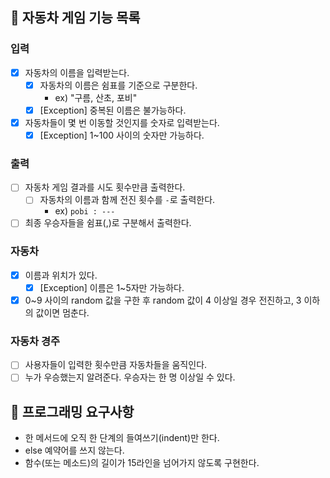 ## 🚩 자동차 게임 기능 목록 

### 입력
- [x] 자동차의 이름을 입력받는다.
  - [x] 자동차의 이름은 쉼표를 기준으로 구분한다. 
    - ex) "구름, 산초, 포비"
  - [x] [Exception] 중복된 이름은 불가능하다.
- [x] 자동차들이 몇 번 이동할 것인지를 숫자로 입력받는다.
  - [x] [Exception] 1~100 사이의 숫자만 가능하다.

### 출력
- [ ] 자동차 게임 결과를 시도 횟수만큼 출력한다.
  - [ ] 자동차의 이름과 함께 전진 횟수를 `-`로 출력한다.
    - ex) `pobi : ---`
- [ ] 최종 우승자들을 쉼표(,)로 구분해서 출력한다.

### 자동차
- [x] 이름과 위치가 있다.
  - [x] [Exception] 이름은 1~5자만 가능하다.
- [x] 0~9 사이의 random 값을 구한 후 random 값이 4 이상일 경우 전진하고, 3 이하의 값이면 멈춘다.

### 자동차 경주
- [ ] 사용자들이 입력한 횟수만큼 자동차들을 움직인다.
- [ ] 누가 우승했는지 알려준다. 우승자는 한 명 이상일 수 있다.

## 📑 프로그래밍 요구사항
- 한 메서드에 오직 한 단계의 들여쓰기(indent)만 한다.
- else 예약어를 쓰지 않는다.
- 함수(또는 메소드)의 길이가 15라인을 넘어가지 않도록 구현한다.